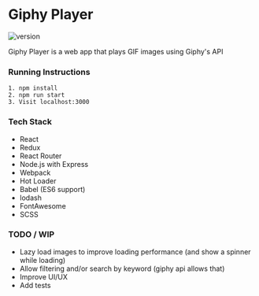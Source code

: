 # Giphy Player

![version](https://img.shields.io/badge/version-1.1.0-green.svg)

Giphy Player is a web app that plays GIF images using Giphy's API

### Running Instructions

```
1. npm install
2. npm run start
3. Visit localhost:3000
```

### Tech Stack

* React
* Redux
* React Router
* Node.js with Express
* Webpack
* Hot Loader
* Babel (ES6 support)
* lodash
* FontAwesome
* SCSS

### TODO / WIP

* Lazy load images to improve loading performance (and show a spinner while loading)
* Allow filtering and/or search by keyword (giphy api allows that)
* Improve UI/UX
* Add tests